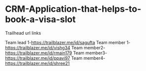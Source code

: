 # CRM-Application-that-helps-to-book-a-visa-slot

Trailhead url links

Team lead 1-https://trailblazer.me/id/sagufta
Team member 1-https://trailblazer.me/id/vishg34
Team member2-https://trailblazer.me/id/rmain179
Team member3-https://trailblazer.me/id/ppavi97
Team member4-https://trailblazer.me/id/shree21
